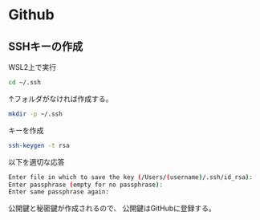 # Github

## SSHキーの作成

WSL2上で実行

```bash
cd ~/.ssh
```

↑フォルダがなければ作成する。

```bash
mkdir -p ~/.ssh
```

キーを作成

```bash
ssh-keygen -t rsa
```

以下を適切な応答

```bash
Enter file in which to save the key (/Users/(username)/.ssh/id_rsa):
Enter passphrase (empty for no passphrase):
Enter same passphrase again:
```

公開鍵と秘密鍵が作成されるので、
公開鍵はGitHubに登録する。